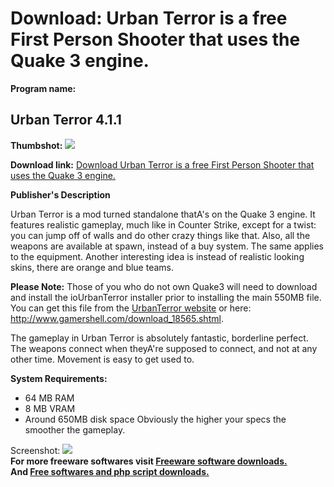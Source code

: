 # Download: Urban Terror is a free First Person Shooter that uses the Quake 3 engine.

**Program name:**

## Urban Terror 4.1.1

  
**Thumbshot:** ![](http://www.freewarefiles.com/screenshot/urbanterror4_md.jpg)   
  
**Download link:** [Download Urban Terror is a free First Person Shooter that uses the Quake 3 engine.](http://freesoftwares.boysofts.com/Urban-Terror_program_33802.html)  
  


**Publisher's Description**  
  


Urban Terror is a mod turned standalone thatA's on the Quake 3 engine. It features realistic gameplay, much like in Counter Strike, except for a twist: you can jump off of walls and do other crazy things like that. Also, all the weapons are available at spawn, instead of a buy system. The same applies to the equipment. Another interesting idea is instead of realistic looking skins, there are orange and blue teams. 

**Please Note:** Those of you who do not own Quake3 will need to download and install the ioUrbanTerror installer prior to installing the main 550MB file. You can get this file from the [UrbanTerror website](http://www.urbanterror.net) or here: <http://www.gamershell.com/download_18565.shtml>.

The gameplay in Urban Terror is absolutely fantastic, borderline perfect. The weapons connect when theyA're supposed to connect, and not at any other time. Movement is easy to get used to.

**System Requirements:**

  * 64 MB RAM 
  * 8 MB VRAM 
  * Around 650MB disk space 
Obviously the higher your specs the smoother the gameplay. 

  
  
Screenshot: ![](http://www.freewarefiles.com/screenshot/urbanterror4.jpg)   
**For more freeware softwares visit [Freeware software downloads.](http://freesoftwares.boysofts.com/)**   
**And [Free softwares and php script downloads.](http://www.boysofts.com/)**
